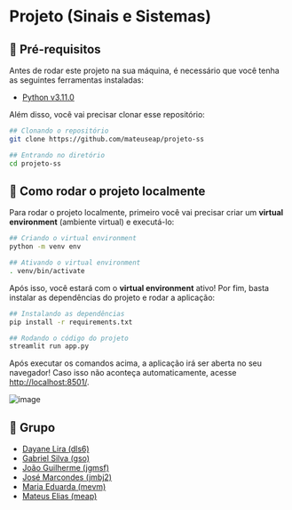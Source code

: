 # Projeto (Sinais e Sistemas)

## 🔧 Pré-requisitos

Antes de rodar este projeto na sua máquina, é necessário que você tenha as seguintes ferramentas instaladas:

- [Python v3.11.0](https://www.python.org/downloads/release/python-3110/)

Além disso, você vai precisar clonar esse repositório:

```bash
## Clonando o repositório
git clone https://github.com/mateuseap/projeto-ss

## Entrando no diretório
cd projeto-ss
```

## 🚀 Como rodar o projeto localmente

Para rodar o projeto localmente, primeiro você vai precisar criar um **virtual environment** (ambiente virtual) e executá-lo:

```bash
## Criando o virtual environment
python -m venv env

## Ativando o virtual environment
. venv/bin/activate
```

Após isso, você estará com o **virtual environment** ativo! Por fim, basta instalar as dependências do projeto e rodar a aplicação:

```bash
## Instalando as dependências
pip install -r requirements.txt

## Rodando o código do projeto
streamlit run app.py
```

Após executar os comandos acima, a aplicação irá ser aberta no seu navegador! Caso isso não aconteça automaticamente, acesse [http://localhost:8501/](http://localhost:8501/).

![image](https://i.imgur.com/ZuYKSPc.png)

## 👥 Grupo

- [Dayane Lira (dls6)](https://github.com/deyenelira)
- [Gabriel Silva (gso)](https://github.com/gso1)
- [João Guilherme (jgmsf)](https://github.com/JoaoGMSF)
- [José Marcondes (jmbj2)](https://github.com/mallocaholic)
- [Maria Eduarda (mevm)](https://github.com/eduardaveras)
- [Mateus Elias (meap)](https://github.com/mateuseap)
